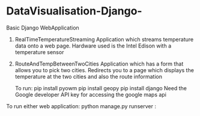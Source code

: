 # DataVisualisation-Django-

Basic Django WebApplication

1) RealTimeTemperatureStreaming
	Application which streams temperature data onto a web page.
	Hardware used is the Intel Edison with a temperature sensor
	

2) RouteAndTempBetweenTwoCities
	Application which has a form that allows you to pick two cities.
	Redirects you to a page which displays the temperature at the two
	cities and also the route information
	
	To run: pip install pyowm
		pip install geopy
		pip install django
	Need the Google developer API key for accessing the google maps api
	
To run either web application:
	python manage.py runserver <your-ip-address>:<port-address>



